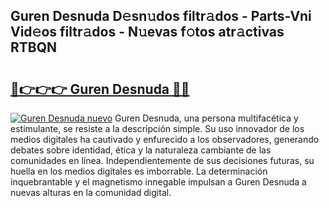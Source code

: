 ## Guren Desnuda D𝚎sn𝚞dos filtr𝚊dos - Parts-Vni Vid𝚎os filtr𝚊dos - N𝚞evas f𝚘tos atr𝚊ctivas RTBQN

# <h2><a href="http://mb0evgs.tromn.icu/?c=Guren+Desnuda">🔗👉👉👉 Guren Desnuda 🔗🔗</a></h2>

[![Guren Desnuda nuevo](https://i.imgur.com/pEAQMta.gif)](http://mb0evgs.tromn.icu/?c=Guren+Desnuda)
Guren Desnuda, una persona multifacética y estimulante, se resiste a la descripción simple. Su uso innovador de los medios digitales ha cautivado y enfurecido a los observadores, generando debates sobre identidad, ética y la naturaleza cambiante de las comunidades en línea. Independientemente de sus decisiones futuras, su huella en los medios digitales es imborrable. La determinación inquebrantable y el magnetismo innegable impulsan a Guren Desnuda a nuevas alturas en la comunidad digital.
